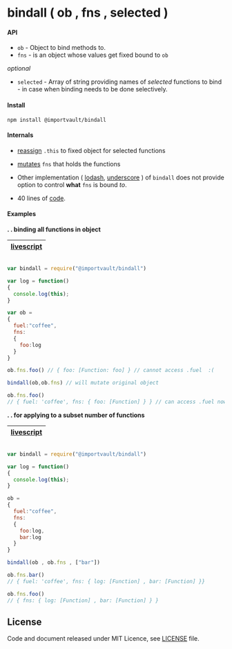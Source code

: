 # bindall ( ob , fns  , selected )

#### API
- `ob` - Object to bind methods to.
- `fns` - is an object whose values get fixed bound to `ob`

*optional*

- `selected` - Array of string providing names of *selected* functions to bind - in case when binding needs to be done selectively.

#### Install

```
npm install @importvault/bindall
```

#### Internals

- [reassign]() ```.this``` to fixed object for selected functions

- [mutates]() `fns` that holds the functions

- Other implementation ( [lodash](http://devdocs.io/lodash~4/index#bindall), [underscore](http://underscorejs.org/#bindall) ) of `bindall` does not provide option to control **what** `fns` is bound *to*.

- 40 lines of [code]().



#### Examples

**. . binding all functions in object** 

|[livescript](https://github.com/importvault/bindall/tree/livescript) |
| --- |

```javascript

var bindall = require("@importvault/bindall")

var log = function()
{
  console.log(this);
}

var ob =
{
  fuel:"coffee",
  fns:
  {
    foo:log
  }
}

ob.fns.foo() // { foo: [Function: foo] } // cannot access .fuel  :(

bindall(ob,ob.fns) // will mutate original object

ob.fns.foo() 
// { fuel: 'coffee', fns: { foo: [Function] } } // can access .fuel now !

````

**. . for applying to a subset number of functions**

|[livescript](https://github.com/importvault/bindall/tree/livescript) |
| --- |

```javascript

var bindall = require("@importvault/bindall")

var log = function()
{
  console.log(this);
}

ob =
{
  fuel:"coffee",
  fns:
  {
    foo:log, 
    bar:log
  }
} 

bindall(ob , ob.fns , ["bar"])

ob.fns.bar() 
// { fuel: 'coffee', fns: { log: [Function] , bar: [Function] }}

ob.fns.foo() 
// { fns: { log: [Function] , bar: [Function] } }  

```


## License

Code and document released under MIT Licence, see [LICENSE](https://github.com/importvault/bindall/blob/livescript/LICENCE) file.